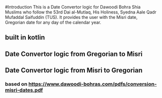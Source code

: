 #Introduction
This is a Date Convertor logic for Dawoodi Bohra Shia Muslims who follow the 53rd Dai al-Mutlaq, His Holiness, Syedna Aale Qadr Mufaddal Saifuddin (TUS). It provides the user with the Misri date, Gregorian date for any day of the calendar year.

## built in kotlin
## Date Convertor logic from Gregorian to Misri
## Date Convertor logic from Misri to Gregorian

### based on https://www.dawoodi-bohras.com/pdfs/conversion-misri-dates.pdf
